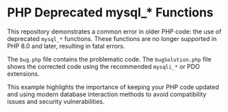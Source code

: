 # PHP Deprecated mysql_* Functions

This repository demonstrates a common error in older PHP code: the use of deprecated `mysql_*` functions.  These functions are no longer supported in PHP 8.0 and later, resulting in fatal errors.

The `bug.php` file contains the problematic code. The `bugSolution.php` file shows the corrected code using the recommended `mysqli_*` or PDO extensions.

This example highlights the importance of keeping your PHP code updated and using modern database interaction methods to avoid compatibility issues and security vulnerabilities.